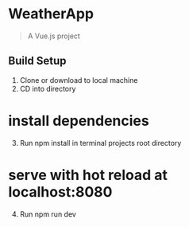 # WeatherApp

> A Vue.js project

## Build Setup
1. Clone or download to local machine
2. CD into directory
# install dependencies
3. Run npm install in terminal projects root directory
# serve with hot reload at localhost:8080
4. Run npm run dev


